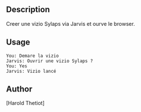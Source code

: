<!---
IMPORTANT
=========
This README.md is displayed in the WebStore as well as within Jarvis app
Please do not change the structure of this file
Fill-in Description, Usage & Author sections
Make sure to rename the [en] folder into the language code your plugin is written in (ex: fr, es, de, it...)
For multi-language plugin:
- clone the language directory and translate commands/functions.sh
- optionally write the Description / Usage sections in several languages
-->
## Description

Creer une vizio Sylaps via Jarvis et ourve le browser.

## Usage

```
You: Demare la vizio
Jarvis: Ouvrir une vizio Sylaps ?
You: Yes
Jarvis: Vizio lancé
```

## Author
[Harold Thetiot]
